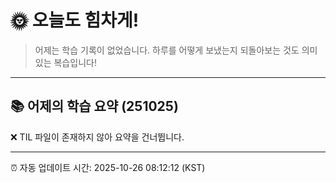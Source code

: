 # 🌞 오늘도 힘차게!

> 어제는 학습 기록이 없었습니다. 하루를 어떻게 보냈는지 되돌아보는 것도 의미 있는 복습입니다!

---

## 📚 어제의 학습 요약 (251025)

❌ TIL 파일이 존재하지 않아 요약을 건너뜁니다.

---

⏰ 자동 업데이트 시간: 2025-10-26 08:12:12 (KST)
